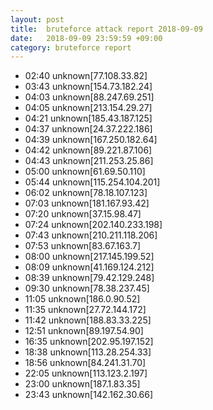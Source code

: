 ```yaml
---
layout: post
title:  bruteforce attack report 2018-09-09
date:   2018-09-09 23:59:59 +09:00
category: bruteforce report
---
```


* 02:40 unknown[77.108.33.82]
* 03:43 unknown[154.73.182.24]
* 04:03 unknown[88.247.69.251]
* 04:05 unknown[213.154.29.27]
* 04:21 unknown[185.43.187.125]
* 04:37 unknown[24.37.222.186]
* 04:39 unknown[167.250.182.64]
* 04:42 unknown[89.221.87.106]
* 04:43 unknown[211.253.25.86]
* 05:00 unknown[61.69.50.110]
* 05:44 unknown[115.254.104.201]
* 06:02 unknown[78.18.107.123]
* 07:03 unknown[181.167.93.42]
* 07:20 unknown[37.15.98.47]
* 07:24 unknown[202.140.233.198]
* 07:43 unknown[210.211.118.206]
* 07:53 unknown[83.67.163.7]
* 08:00 unknown[217.145.199.52]
* 08:09 unknown[41.169.124.212]
* 08:39 unknown[79.42.129.248]
* 09:30 unknown[78.38.237.45]
* 11:05 unknown[186.0.90.52]
* 11:35 unknown[27.72.144.172]
* 11:42 unknown[188.83.33.225]
* 12:51 unknown[89.197.54.90]
* 16:35 unknown[202.95.197.152]
* 18:38 unknown[113.28.254.33]
* 18:56 unknown[84.241.31.70]
* 22:05 unknown[113.123.2.197]
* 23:00 unknown[187.1.83.35]
* 23:43 unknown[142.162.30.66]
